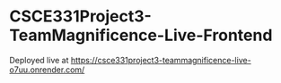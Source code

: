 # CSCE331Project3-TeamMagnificence-Live-Frontend
Deployed live at https://csce331project3-teammagnificence-live-o7uu.onrender.com/
